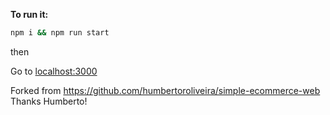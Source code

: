 **To run it:**

```bash
npm i && npm run start
```

then

Go to [localhost:3000](http://localhost:3000)

Forked from https://github.com/humbertoroliveira/simple-ecommerce-web Thanks Humberto!
